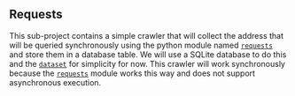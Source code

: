 ## Requests

This sub-project contains a simple crawler that will collect the address that will be queried synchronously using the python module named [`requests`](https://requests.readthedocs.io/en/latest/) and store them in a database table. We will use a SQLite database to do this and the [`dataset`](https://dataset.readthedocs.io/en/latest/) for simplicity for now. This crawler will work synchronously because the [`requests`](https://requests.readthedocs.io/en/latest/) module works this way and does not support asynchronous execution.
